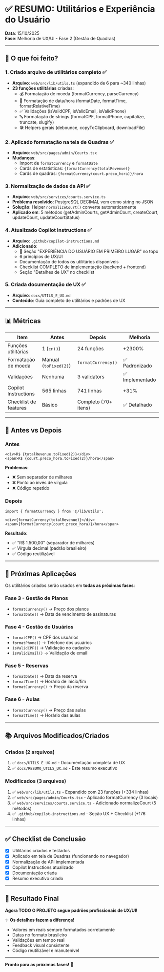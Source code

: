 # ✅ RESUMO: Utilitários e Experiência do Usuário

**Data**: 15/10/2025  
**Fase**: Melhoria de UX/UI - Fase 2 (Gestão de Quadras)

---

## 🎯 O que foi feito?

### 1. **Criado arquivo de utilitários completo** ✅
- **Arquivo**: `web/src/lib/utils.ts` (expandido de 6 para ~340 linhas)
- **23 funções utilitárias** criadas:
  - 💰 Formatação de moeda (formatCurrency, parseCurrency)
  - 📅 Formatação de data/hora (formatDate, formatTime, formatRelativeTime)
  - ✅ Validações (isValidCPF, isValidEmail, isValidPhone)
  - 🔤 Formatação de strings (formatCPF, formatPhone, capitalize, truncate, slugify)
  - 🛠️ Helpers gerais (debounce, copyToClipboard, downloadFile)

### 2. **Aplicado formatação na tela de Quadras** ✅
- **Arquivo**: `web/src/pages/admin/Courts.tsx`
- **Mudanças**:
  - Import de `formatCurrency` e `formatDate`
  - Cards de estatísticas: `{formatCurrency(totalRevenue)}`
  - Cards de quadras: `{formatCurrency(court.preco_hora)}/hora`

### 3. **Normalização de dados da API** ✅
- **Arquivo**: `web/src/services/courts.service.ts`
- **Problema resolvido**: PostgreSQL DECIMAL vem como string no JSON
- **Solução**: Helper `normalizeCourt()` converte automaticamente
- **Aplicado em**: 5 métodos (getAdminCourts, getAdminCourt, createCourt, updateCourt, updateCourtStatus)

### 4. **Atualizado Copilot Instructions** ✅
- **Arquivo**: `.github/copilot-instructions.md`
- **Adicionado**:
  - 🎯 Seção "EXPERIÊNCIA DO USUÁRIO EM PRIMEIRO LUGAR" no topo
  - 6 princípios de UX/UI
  - Documentação de todos os utilitários disponíveis
  - Checklist COMPLETO de implementação (backend + frontend)
  - Seção "Detalhes de UX" no checklist

### 5. **Criada documentação de UX** ✅
- **Arquivo**: `docs/UTILS_E_UX.md`
- **Conteúdo**: Guia completo de utilitários e padrões de UX

---

## 📊 Métricas

| Item | Antes | Depois | Melhoria |
|------|-------|--------|----------|
| Funções utilitárias | 1 (`cn()`) | 24 funções | +2300% |
| Formatação de moeda | Manual (`toFixed(2)`) | `formatCurrency()` | ✅ Padronizado |
| Validações | Nenhuma | 3 validators | ✅ Implementado |
| Copilot Instructions | 565 linhas | 741 linhas | +31% |
| Checklist de features | Básico | Completo (70+ itens) | ✅ Detalhado |

---

## 🎨 Antes vs Depois

### Antes
```tsx
<div>R$ {totalRevenue.toFixed(2)}</div>
<span>R$ {court.preco_hora.toFixed(2)}/hora</span>
```
**Problemas**:
- ❌ Sem separador de milhares
- ❌ Ponto ao invés de vírgula
- ❌ Código repetido

### Depois
```tsx
import { formatCurrency } from '@/lib/utils';

<div>{formatCurrency(totalRevenue)}</div>
<span>{formatCurrency(court.preco_hora)}/hora</span>
```
**Resultado**:
- ✅ "R$ 1.500,00" (separador de milhares)
- ✅ Vírgula decimal (padrão brasileiro)
- ✅ Código reutilizável

---

## 🚀 Próximas Aplicações

Os utilitários criados serão usados em **todas as próximas fases**:

### Fase 3 - Gestão de Planos
- `formatCurrency()` → Preço dos planos
- `formatDate()` → Data de vencimento de assinaturas

### Fase 4 - Gestão de Usuários
- `formatCPF()` → CPF dos usuários
- `formatPhone()` → Telefone dos usuários
- `isValidCPF()` → Validação no cadastro
- `isValidEmail()` → Validação de email

### Fase 5 - Reservas
- `formatDate()` → Data da reserva
- `formatTime()` → Horário de início/fim
- `formatCurrency()` → Preço da reserva

### Fase 6 - Aulas
- `formatCurrency()` → Preço das aulas
- `formatTime()` → Horário das aulas

---

## 📚 Arquivos Modificados/Criados

### Criados (2 arquivos)
1. ✅ `docs/UTILS_E_UX.md` - Documentação completa de UX
2. ✅ `docs/RESUMO_UTILS_UX.md` - Este resumo executivo

### Modificados (3 arquivos)
1. ✅ `web/src/lib/utils.ts` - Expandido com 23 funções (+334 linhas)
2. ✅ `web/src/pages/admin/Courts.tsx` - Aplicado formatCurrency (3 locais)
3. ✅ `web/src/services/courts.service.ts` - Adicionado normalizeCourt (5 métodos)
4. ✅ `.github/copilot-instructions.md` - Seção UX + Checklist (+176 linhas)

---

## ✅ Checklist de Conclusão

- [x] Utilitários criados e testados
- [x] Aplicado em tela de Quadras (funcionando no navegador)
- [x] Normalização de API implementada
- [x] Copilot Instructions atualizado
- [x] Documentação criada
- [x] Resumo executivo criado

---

## 🎉 Resultado Final

**Agora TODO O PROJETO segue padrões profissionais de UX/UI!**

✨ **Os detalhes fazem a diferença!**

- Valores em reais sempre formatados corretamente
- Datas no formato brasileiro
- Validações em tempo real
- Feedback visual consistente
- Código reutilizável e manutenível

---

**Pronto para as próximas fases!** 🚀
